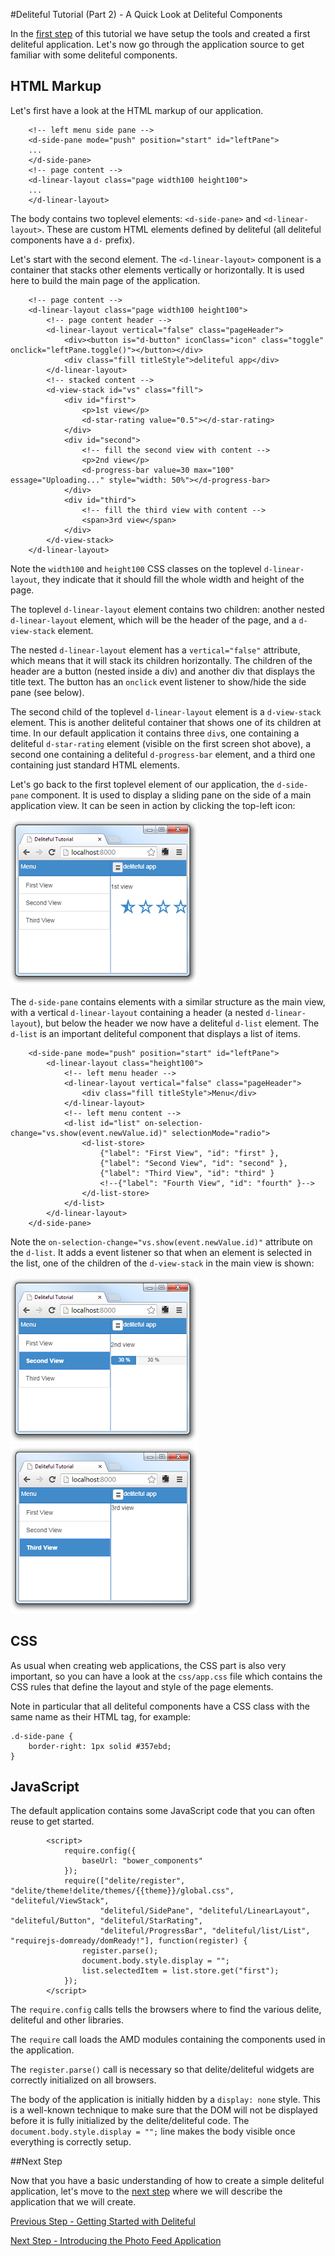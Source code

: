 #Deliteful Tutorial (Part 2) - A Quick Look at Deliteful Components

In the [first step](Part1GettingStarted.html) of this tutorial we have setup the tools and created a first deliteful
application. Let's now go through the application source to get familiar with some deliteful components.

## HTML Markup

Let's first have a look at the HTML markup of our application.

````
	<!-- left menu side pane -->
	<d-side-pane mode="push" position="start" id="leftPane">
	...
	</d-side-pane>
	<!-- page content -->
	<d-linear-layout class="page width100 height100">
	...
	</d-linear-layout>
````

The body contains two toplevel elements: `<d-side-pane>` and `<d-linear-layout>`. These are custom HTML elements
defined by deliteful (all deliteful components have a `d-` prefix).

Let's start with the second element. The `<d-linear-layout>` component is a container that stacks other elements
 vertically or horizontally. It is used here to build the main page of the application.

````
	<!-- page content -->
	<d-linear-layout class="page width100 height100">
		<!-- page content header -->
		<d-linear-layout vertical="false" class="pageHeader">
			<div><button is="d-button" iconClass="icon" class="toggle" onclick="leftPane.toggle()"></button></div>
			<div class="fill titleStyle">deliteful app</div>
		</d-linear-layout>
		<!-- stacked content -->
		<d-view-stack id="vs" class="fill">
			<div id="first">
				<p>1st view</p>
				<d-star-rating value="0.5"></d-star-rating>
			</div>
			<div id="second">
				<!-- fill the second view with content -->
				<p>2nd view</p>
				<d-progress-bar value=30 max="100" essage="Uploading..." style="width: 50%"></d-progress-bar>
			</div>
			<div id="third">
				<!-- fill the third view with content -->
				<span>3rd view</span>
			</div>
		</d-view-stack>
	</d-linear-layout>
````

Note the `width100` and `height100` CSS classes on the toplevel `d-linear-layout`,
they indicate that it should fill the whole width and height of the page.

The toplevel `d-linear-layout` element contains two children: another nested `d-linear-layout` element,
which will be the header of the page, and a `d-view-stack` element.

The nested `d-linear-layout` element has a `vertical="false"` attribute, which means that it will stack its children
 horizontally. The children of the header are a button (nested inside a div) and another div that displays
the title text. The button has an `onclick` event listener to show/hide the side pane (see below).

The second child of the toplevel `d-linear-layout` element is a `d-view-stack` element. This is another deliteful
container that shows one of its children at time. In our default application it contains three `div`s,
one containing a deliteful `d-star-rating` element (visible on the first screen shot above),
a second one containing a deliteful `d-progress-bar` element, and a third one containing just standard HTML elements.

Let's go back to the first toplevel element of our application, the `d-side-pane` component. It is used to display
 a sliding pane on the side of a main application view. It can be seen in action by clicking the top-left icon:

![Deliteful SidePane Component](images/sidepane.png)

The `d-side-pane` contains elements with a similar structure as the main view, with a vertical `d-linear-layout`
containing a header (a nested `d-linear-layout`), but below the header we now have a deliteful `d-list`  element. The
 `d-list` is an important deliteful component that displays a list of items.

````
	<d-side-pane mode="push" position="start" id="leftPane">
		<d-linear-layout class="height100">
			<!-- left menu header -->
			<d-linear-layout vertical="false" class="pageHeader">
				<div class="fill titleStyle">Menu</div>
			</d-linear-layout>
			<!-- left menu content -->
			<d-list id="list" on-selection-change="vs.show(event.newValue.id)" selectionMode="radio">
				<d-list-store>
					{"label": "First View", "id": "first" },
					{"label": "Second View", "id": "second" },
					{"label": "Third View", "id": "third" }
					<!--{"label": "Fourth View", "id": "fourth" }-->
				</d-list-store>
			</d-list>
		</d-linear-layout>
	</d-side-pane>
````

Note the `on-selection-change="vs.show(event.newValue.id)"` attribute on the `d-list`. It adds a event listener so
that when an element is selected in the list, one of the children of the `d-view-stack` in the main view is shown:

![Second View](images/secondview.png) ![Third View](images/thirdview.png)

## CSS

As usual when creating web applications, the CSS part is also very important, so you can have a look at the
`css/app.css` file which contains the CSS rules that define the layout and style of the page elements.

Note in particular that all deliteful components have a CSS class with the same name as their HTML tag, for example:

````
.d-side-pane {
	border-right: 1px solid #357ebd;
}
````

## JavaScript

The default application contains some JavaScript code that you can often reuse to get started.

````
		<script>
			require.config({
				baseUrl: "bower_components"
			});
			require(["delite/register", "delite/theme!delite/themes/{{theme}}/global.css", "deliteful/ViewStack",
					"deliteful/SidePane", "deliteful/LinearLayout", "deliteful/Button", "deliteful/StarRating",
					"deliteful/ProgressBar", "deliteful/list/List", "requirejs-domready/domReady!"], function(register) {
				register.parse();
				document.body.style.display = "";
				list.selectedItem = list.store.get("first");
			});
		</script>
````

The `require.config` calls tells the browsers where to find the various delite, deliteful and other libraries.

The `require` call loads the AMD modules containing the components used in the application.

The `register.parse()` call is necessary so that delite/deliteful widgets are correctly initialized on all browsers.

The body of the application is initially hidden by a `display: none` style. This is a well-known technique to
make sure that the DOM will not be displayed before it is fully initialized by the delite/deliteful code. The
`document.body.style.display = "";` line makes the body visible once everything is correctly setup.

##Next Step

Now that you have a basic understanding of how to create a simple deliteful application,
let's move to the [next step](Part3PhotoFeedApp.html) where we will describe the application that we will create.

[Previous Step - Getting Started with Deliteful](Part1GettingStarted.html)

[Next Step - Introducing the Photo Feed Application](Part3PhotoFeedApp.html)
